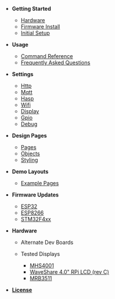<!-- docs/_sidebar.md -->

- **Getting Started**

  - [Hardware](./01-hardware.md)
  - [Firmware Install](./02-installation.md)
  - [Initial Setup](./03-wifi-setup.md)

- **Usage**

  - [Command Reference](./05-commands.md)
  - [Frequently Asked Questions](./06-faq.md)

- **Settings**

  - [Http](settings/30-http.md)
  - [Mqtt](settings/32-mqtt.md)
  - [Hasp](settings/33-hasp.md)
  - [Wifi](settings/34-wifi.md)
  - [Display](settings/35-display.md)
  - [Gpio](settings/36-gpio.md)
  - [Debug](settings/37-debug.md)


- **Design Pages**

  - [Pages](./12-pages.md)
  - [Objects](./13-objects.md)
  - [Styling](./14-styling.md)

- **Demo Layouts**

  - [Example Pages](./15-example-pages.md)

- **Firmware Updates**

  - [ESP32](./38-firmware-esp.md)
  - [ESP8266](./38-firmware-esp.md)
  - [STM32F4xx](./39-firmware-stm32.md)

- **Hardware**
  - Alternate Dev Boards
  
  - Tested Displays
    - [MHS4001](displays/MHS4001.md)
    - [WaveShare 4.0" RPi LCD (rev C)](displays/Waveshare_40RPi_LCD(C).md)
    - [MRB3511](displays/MRB3511.md)

- [**License**](21-license.md)
